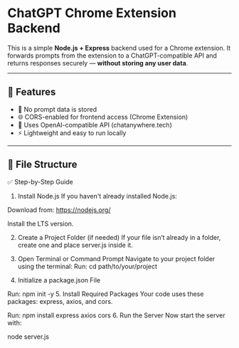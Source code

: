 # ChatGPT Chrome Extension Backend

This is a simple **Node.js + Express** backend used for a Chrome extension. It forwards prompts from the extension to a ChatGPT-compatible API and returns responses securely — **without storing any user data**.

---

## 🚀 Features

- 🔐 No prompt data is stored
- 🌐 CORS-enabled for frontend access (Chrome Extension)
- 📡 Uses OpenAI-compatible API (chatanywhere.tech)
- ⚡ Lightweight and easy to run locally

---

## 📁 File Structure

✅ Step-by-Step Guide
1. Install Node.js
If you haven't already installed Node.js:

Download from: https://nodejs.org/

Install the LTS version.

2. Create a Project Folder (if needed)
If your file isn’t already in a folder, create one and place server.js inside it.

3. Open Terminal or Command Prompt
Navigate to your project folder using the terminal:
Run: cd path/to/your/project

4. Initialize a package.json File

Run: npm init -y
5. Install Required Packages
Your code uses these packages: express, axios, and cors.

Run: npm install express axios cors
6. Run the Server
Now start the server with:

node server.js
